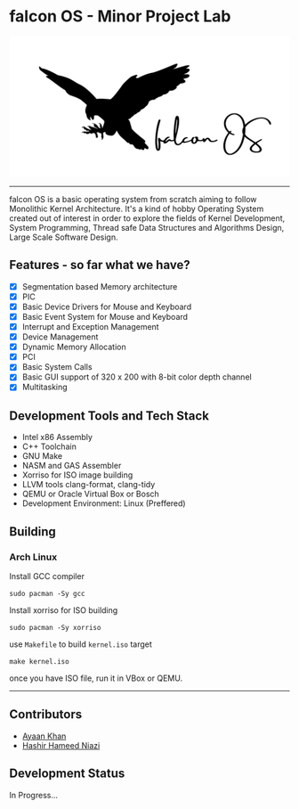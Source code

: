 # falcon OS - Minor Project Lab

![Alt text here](preview_shots/falconOS.svg)

----

falcon OS is a basic operating system from scratch aiming to follow Monolithic Kernel Architecture. It's a kind of hobby Operating System created out of interest in order to explore the fields of Kernel Development, System Programming, Thread safe Data Structures and Algorithms Design, Large Scale Software Design.

## Features - so far what we have?
- [x] Segmentation based Memory architecture
- [x] PIC
- [x] Basic Device Drivers for Mouse and Keyboard
- [x] Basic Event System for Mouse and Keyboard
- [x] Interrupt and Exception Management
- [x] Device Management
- [x] Dynamic Memory Allocation
- [x] PCI
- [x] Basic System Calls
- [x] Basic GUI support of 320 x 200 with 8-bit color depth channel
- [x] Multitasking

## Development Tools and Tech Stack
- Intel x86 Assembly
- C++ Toolchain
- GNU Make
- NASM and GAS Assembler
- Xorriso for ISO image building
- LLVM tools clang-format, clang-tidy
- QEMU or Oracle Virtual Box or Bosch
- Development Environment: Linux (Preffered)

## Building

### Arch Linux

Install GCC compiler
```
sudo pacman -Sy gcc
```
Install xorriso for ISO building
```
sudo pacman -Sy xorriso
```
use `Makefile` to build `kernel.iso` target
```
make kernel.iso
```
once you have ISO file, run it in VBox or QEMU.

---

## Contributors
- [Ayaan Khan](https://github.com/ayaankhan98)
- [Hashir Hameed Niazi](https://github.com/HashirGJ8842)

## Development Status
In Progress...